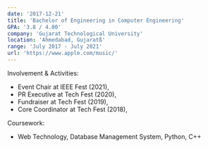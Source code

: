 ```yaml
---
date: '2017-12-21'
title: 'Bachelor of Engineering in Computer Engineering'
GPA: '3.8 / 4.00'
company: 'Gujarat Technological University'
location: 'Ahmedabad, Gujaratß'
range: 'July 2017 - July 2021'
url: 'https://www.apple.com/music/'
---
```


Involvement & Activities:

- Event Chair at IEEE Fest (2021),
- PR Executive at Tech Fest (2020),
- Fundraiser at Tech Fest (2019),
- Core Coordinator at Tech Fest (2018),

Coursework:

- Web Technology, Database Management System, Python, C++
